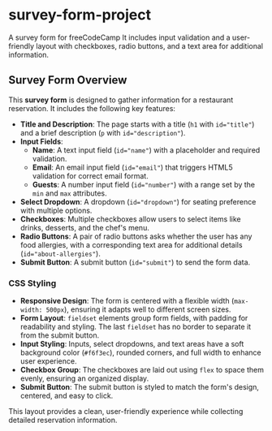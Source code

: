 # survey-form-project
A survey form for freeCodeCamp It includes input validation and a user-friendly layout with checkboxes, radio buttons, and a text area for additional information.
## Survey Form Overview


This **survey form** is designed to gather information for a restaurant reservation. It includes the following key features:

- **Title and Description**: The page starts with a title (`h1` with `id="title"`) and a brief description (`p` with `id="description"`).
- **Input Fields**: 
  - **Name**: A text input field (`id="name"`) with a placeholder and required validation.
  - **Email**: An email input field (`id="email"`) that triggers HTML5 validation for correct email format.
  - **Guests**: A number input field (`id="number"`) with a range set by the `min` and `max` attributes.
- **Select Dropdown**: A dropdown (`id="dropdown"`) for seating preference with multiple options.
- **Checkboxes**: Multiple checkboxes allow users to select items like drinks, desserts, and the chef's menu.
- **Radio Buttons**: A pair of radio buttons asks whether the user has any food allergies, with a corresponding text area for additional details (`id="about-allergies"`).
- **Submit Button**: A submit button (`id="submit"`) to send the form data.

### CSS Styling

- **Responsive Design**: The form is centered with a flexible width (`max-width: 500px`), ensuring it adapts well to different screen sizes.
- **Form Layout**: `fieldset` elements group form fields, with padding for readability and styling. The last `fieldset` has no border to separate it from the submit button.
- **Input Styling**: Inputs, select dropdowns, and text areas have a soft background color (`#f6f3ec`), rounded corners, and full width to enhance user experience.
- **Checkbox Group**: The checkboxes are laid out using `flex` to space them evenly, ensuring an organized display.
- **Submit Button**: The submit button is styled to match the form's design, centered, and easy to click.

This layout provides a clean, user-friendly experience while collecting detailed reservation information.
